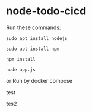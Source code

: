 # node-todo-cicd

Run these commands:


`sudo apt install nodejs`


`sudo apt install npm`


`npm install`

`node app.js`

or Run by docker compose

test

tes2


